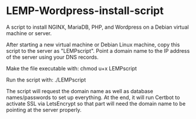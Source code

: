 # LEMP-Wordpress-install-script
A script to install NGINX, MariaDB, PHP, and Wordpress on a Debian virtual machine or server.

After starting a new virtual machine or Debian Linux machine, copy this script to the server as "LEMPscript".
Point a domain name to the IP address of the server using your DNS records.

Make the file executable with:
chmod u+x LEMPscript

Run the script with:
./LEMPscript

The script will request the domain name as well as database names/passwords to set up everything. At the end, it will run Certbot to activate SSL via LetsEncrypt so that part will need the domain name to be pointing at the server properly. 
